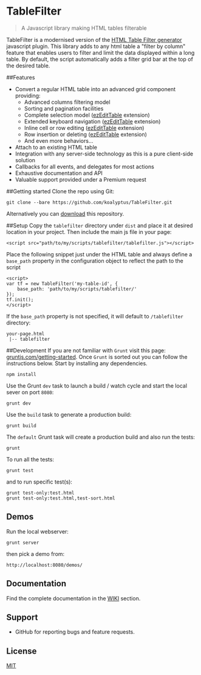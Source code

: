 TableFilter
===========================

> A Javascript library making HTML tables filterable

TableFilter is a modernised version of the [HTML Table Filter generator](http://tablefilter.free.fr) javascript plugin.
This library adds to any html table a "filter by column" feature that enables
users to filter and limit the data displayed within a long table. By default, the script automatically adds a filter grid bar at the top of the desired table.

##Features
* Convert a regular HTML table into an advanced grid component providing:
    * Advanced columns filtering model
    * Sorting and pagination facilities
    * Complete selection model ([ezEditTable](http://codecanyon.net/item/ezedittable-enhance-html-tables/2425123) extension)
    * Extended keyboard navigation ([ezEditTable](http://codecanyon.net/item/ezedittable-enhance-html-tables/2425123) extension)
    * Inline cell or row editing ([ezEditTable](http://codecanyon.net/item/ezedittable-enhance-html-tables/2425123) extension)
    * Row insertion or deleting ([ezEditTable](http://codecanyon.net/item/ezedittable-enhance-html-tables/2425123) extension)
    * And even more behaviors...
* Attach to an existing HTML table
* Integration with any server-side technology as this is a pure client-side
solution
* Callbacks for all events, and delegates for most actions
* Exhaustive documentation and API
* Valuable support provided under a Premium request

##Getting started
Clone the repo using Git:
```shell
git clone --bare https://github.com/koalyptus/TableFilter.git
```

Alternatively you can [download](https://github.com/koalyptus/TableFilter/archive/master.zip) this repository.

##Setup
Copy the ``tablefilter`` directory under ``dist`` and place it at desired location in your project. Then include the main js file in your page:
```shell
<script src="path/to/my/scripts/tablefilter/tablefilter.js"></script>
```
Place the following snippet just under the HTML table and always define a ``base_path`` property in the configuration object to reflect the path to the script
```shell
<script>
var tf = new TableFilter('my-table-id', {
    base_path: 'path/to/my/scripts/tablefilter/'
});
tf.init();
</script>
```
If the ``base_path`` property is not specified, it will default to ``/tablefilter`` directory:
```shell
your-page.html
 |-- tablefilter 
``` 

##Development
If you are not familiar with ``Grunt`` visit this page: [gruntjs.com/getting-started](http://gruntjs.com/getting-started). Once ``Grunt`` is sorted out you can follow the instructions below. 
Start by installing any dependencies.

```shell
npm install
```
Use the Grunt ``dev`` task to launch a build / watch cycle and start the local
sever on port ``8080``:

```shell
grunt dev
```

Use the ``build`` task to generate a production build:

```shell
grunt build
```

The ``default`` Grunt task will create a production build and also run the
tests:

```shell
grunt
```

To run all the tests:

```shell
grunt test
```

and to run specific test(s):

```shell
grunt test-only:test.html
grunt test-only:test.html,test-sort.html
```

## Demos
Run the local webserver:
```shell
grunt server
```
then pick a demo from:
```shell
http://localhost:8080/demos/
```

## Documentation
Find the complete documentation in the [WIKI](https://github.com/koalyptus/TableFilter/wiki) section.

## Support
* GitHub for reporting bugs and feature requests.

## License
[MIT](LICENSE.md)







